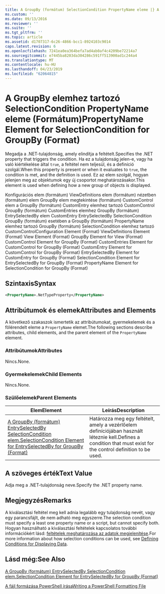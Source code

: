 ```yaml
---
title: A GroupBy (formátum) SelectionCondition PropertyName eleme |} A Microsoft Docs
ms.custom: ''
ms.date: 09/13/2016
ms.reviewer: ''
ms.suite: ''
ms.tgt_pltfrm: ''
ms.topic: article
ms.assetid: d1707317-6c26-4866-bcc1-8924103c9014
caps.latest.revision: 6
ms.openlocfilehash: 7241ea0ea364befa7ad4ab0af4c4209be72214a7
ms.sourcegitcommit: e7445ba8203da304286c591ff513900ad1c244a4
ms.translationtype: MT
ms.contentlocale: hu-HU
ms.lasthandoff: 04/23/2019
ms.locfileid: "62064815"
---
```

# <a name="propertyname-element-for-selectioncondition-for-groupby-format"></a><span data-ttu-id="e5b5c-102">A GroupBy elemhez tartozó SelectionCondition PropertyName eleme (Formátum)</span><span class="sxs-lookup"><span data-stu-id="e5b5c-102">PropertyName Element for SelectionCondition for GroupBy (Format)</span></span>

<span data-ttu-id="e5b5c-103">Megadja a .NET-tulajdonság, amely elindítja a feltételt.</span><span class="sxs-lookup"><span data-stu-id="e5b5c-103">Specifies the .NET property that triggers the condition.</span></span> <span data-ttu-id="e5b5c-104">Ha ez a tulajdonság jelen-e, vagy ha való kiértékelése által `true`, a feltétel nem teljesül, és a definíció szolgál.</span><span class="sxs-lookup"><span data-stu-id="e5b5c-104">When this property is present or when it evaluates to `true`, the condition is met, and the definition is used.</span></span> <span data-ttu-id="e5b5c-105">Ez az elem szolgál, hogyan jelenjen meg az objektumok egy új csoportot meghatározásakor.</span><span class="sxs-lookup"><span data-stu-id="e5b5c-105">This element is used when defining how a new group of objects is displayed.</span></span>

<span data-ttu-id="e5b5c-106">Konfigurációs elem (formátum) ViewDefinitions elem (formátum) nézetben (formátum) elem GroupBy elem megtekintése (formátum) CustomControl elem a GroupBy (formátum) CustomEntry elemhez tartozó CustomControl GroupBy (formátum) CustomEntries elemhez GroupBy (formátum) EntrySelectedBy elem CustomEntry EntrySelectedBy SelectionCondition GroupBy (formátum) esetében a GroupBy (formátum) PropertyName elemhez tartozó GroupBy (formátum) SelectionCondition elemhez tartozó CustomControl</span><span class="sxs-lookup"><span data-stu-id="e5b5c-106">Configuration Element (Format) ViewDefinitions Element (Format) View Element (Format) GroupBy Element for View (Format) CustomControl Element for GroupBy (Format) CustomEntries Element for CustomControl for GroupBy (Format) CustomEntry Element for CustomControl for GroupBy (Format) EntrySelectedBy Element for CustomEntry for GroupBy (Format) SelectionCondition Element for EntrySelectedBy for GroupBy (Format) PropertyName Element for SelectionCondition for GroupBy (Format)</span></span>

## <a name="syntax"></a><span data-ttu-id="e5b5c-107">Szintaxis</span><span class="sxs-lookup"><span data-stu-id="e5b5c-107">Syntax</span></span>

```xml
<PropertyName>.NetTypeProperty</PropertyName>
```

## <a name="attributes-and-elements"></a><span data-ttu-id="e5b5c-108">Attribútumok és elemek</span><span class="sxs-lookup"><span data-stu-id="e5b5c-108">Attributes and Elements</span></span>

<span data-ttu-id="e5b5c-109">A következő szakaszok ismertetik az attribútumokat, gyermekelemek és a fölérendelt eleme a `PropertyName` elemet.</span><span class="sxs-lookup"><span data-stu-id="e5b5c-109">The following sections describe attributes, child elements, and the parent element of the `PropertyName` element.</span></span>

### <a name="attributes"></a><span data-ttu-id="e5b5c-110">Attribútumok</span><span class="sxs-lookup"><span data-stu-id="e5b5c-110">Attributes</span></span>

<span data-ttu-id="e5b5c-111">Nincs.</span><span class="sxs-lookup"><span data-stu-id="e5b5c-111">None.</span></span>

### <a name="child-elements"></a><span data-ttu-id="e5b5c-112">Gyermekelemek</span><span class="sxs-lookup"><span data-stu-id="e5b5c-112">Child Elements</span></span>

<span data-ttu-id="e5b5c-113">Nincs.</span><span class="sxs-lookup"><span data-stu-id="e5b5c-113">None.</span></span>

### <a name="parent-elements"></a><span data-ttu-id="e5b5c-114">Szülőelemek</span><span class="sxs-lookup"><span data-stu-id="e5b5c-114">Parent Elements</span></span>

|<span data-ttu-id="e5b5c-115">Elem</span><span class="sxs-lookup"><span data-stu-id="e5b5c-115">Element</span></span>|<span data-ttu-id="e5b5c-116">Leírás</span><span class="sxs-lookup"><span data-stu-id="e5b5c-116">Description</span></span>|
|-------------|-----------------|
|[<span data-ttu-id="e5b5c-117">A GroupBy (formátum) EntrySelectedBy SelectionCondition elem.</span><span class="sxs-lookup"><span data-stu-id="e5b5c-117">SelectionCondition Element for EntrySelectedBy for GroupBy (Format)</span></span>](./selectioncondition-element-for-entryselectedby-for-groupby-format.md)|<span data-ttu-id="e5b5c-118">Határozza meg egy feltételt, amely a vezérlőelem definíciójában használt léteznie kell.</span><span class="sxs-lookup"><span data-stu-id="e5b5c-118">Defines a condition that must exist for the control definition to be used.</span></span>|

## <a name="text-value"></a><span data-ttu-id="e5b5c-119">A szöveges érték</span><span class="sxs-lookup"><span data-stu-id="e5b5c-119">Text Value</span></span>

<span data-ttu-id="e5b5c-120">Adja meg a .NET-tulajdonság neve.</span><span class="sxs-lookup"><span data-stu-id="e5b5c-120">Specify the .NET property name.</span></span>

## <a name="remarks"></a><span data-ttu-id="e5b5c-121">Megjegyzés</span><span class="sxs-lookup"><span data-stu-id="e5b5c-121">Remarks</span></span>

<span data-ttu-id="e5b5c-122">A kiválasztási feltétel meg kell adnia legalább egy tulajdonság nevét, vagy egy parancsfájlt, de nem adható meg egyszerre.</span><span class="sxs-lookup"><span data-stu-id="e5b5c-122">The selection condition must specify a least one property name or a script, but cannot specify both.</span></span> <span data-ttu-id="e5b5c-123">Hogyan használható a kiválasztási feltételek kapcsolatos további információkért lásd: [feltételek meghatározása az adatok megjelenítése](./defining-conditions-for-displaying-data.md).</span><span class="sxs-lookup"><span data-stu-id="e5b5c-123">For more information about how selection conditions can be used, see [Defining Conditions for Displaying Data](./defining-conditions-for-displaying-data.md).</span></span>

## <a name="see-also"></a><span data-ttu-id="e5b5c-124">Lásd még:</span><span class="sxs-lookup"><span data-stu-id="e5b5c-124">See Also</span></span>

[<span data-ttu-id="e5b5c-125">A GroupBy (formátum) EntrySelectedBy SelectionCondition elem.</span><span class="sxs-lookup"><span data-stu-id="e5b5c-125">SelectionCondition Element for EntrySelectedBy for GroupBy (Format)</span></span>](./selectioncondition-element-for-entryselectedby-for-groupby-format.md)

[<span data-ttu-id="e5b5c-126">A fájl formázása PowerShell írása</span><span class="sxs-lookup"><span data-stu-id="e5b5c-126">Writing a PowerShell Formatting File</span></span>](./writing-a-powershell-formatting-file.md)
